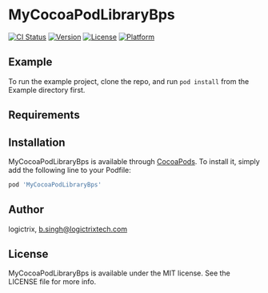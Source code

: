 # MyCocoaPodLibraryBps

[![CI Status](https://img.shields.io/travis/logictrix/MyCocoaPodLibraryBps.svg?style=flat)](https://travis-ci.org/logictrix/MyCocoaPodLibraryBps)
[![Version](https://img.shields.io/cocoapods/v/MyCocoaPodLibraryBps.svg?style=flat)](https://cocoapods.org/pods/MyCocoaPodLibraryBps)
[![License](https://img.shields.io/cocoapods/l/MyCocoaPodLibraryBps.svg?style=flat)](https://cocoapods.org/pods/MyCocoaPodLibraryBps)
[![Platform](https://img.shields.io/cocoapods/p/MyCocoaPodLibraryBps.svg?style=flat)](https://cocoapods.org/pods/MyCocoaPodLibraryBps)

## Example

To run the example project, clone the repo, and run `pod install` from the Example directory first.

## Requirements

## Installation

MyCocoaPodLibraryBps is available through [CocoaPods](https://cocoapods.org). To install
it, simply add the following line to your Podfile:

```ruby
pod 'MyCocoaPodLibraryBps'
```

## Author

logictrix, b.singh@logictrixtech.com

## License

MyCocoaPodLibraryBps is available under the MIT license. See the LICENSE file for more info.
